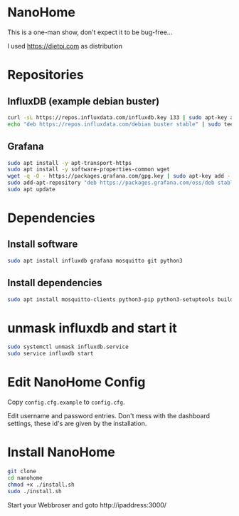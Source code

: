# NanoHome

This is a one-man show, don't expect it to be bug-free...

I used https://dietpi.com as distribution

# Repositories

## InfluxDB (example debian buster)

```bash
curl -sL https://repos.influxdata.com/influxdb.key 133 | sudo apt-key add -
echo "deb https://repos.influxdata.com/debian buster stable" | sudo tee /etc/apt/sources.list.d/influxdb.list
```

## Grafana
```bash
sudo apt install -y apt-transport-https
sudo apt install -y software-properties-common wget
wget -q -O - https://packages.grafana.com/gpg.key | sudo apt-key add -
sudo add-apt-repository "deb https://packages.grafana.com/oss/deb stable main"
sudo apt update
```

# Dependencies


## Install software
```bash
sudo apt install influxdb grafana mosquitto git python3
```
## Install dependencies
```bash
sudo apt install mosquitto-clients python3-pip python3-setuptools build-essential libfreetype6-dev libjpeg-dev jq openssl python3-influxdb python3-wheel python3-paho-mqtt tree
```

# unmask influxdb and start it
```bash
sudo systemctl unmask influxdb.service
sudo service influxdb start
```

# Edit NanoHome Config

Copy `config.cfg.example` to `config.cfg`.

Edit username and password entries. Don't mess with the dashboard settings, these id's are given by the installation.

# Install NanoHome
```bash
git clone
cd nanohome
chmod +x ./install.sh
sudo ./install.sh
```

Start your Webbroser and goto http://ipaddress:3000/
